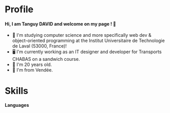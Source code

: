 # Profile
#### Hi, I am Tanguy DAVID and welcome on my page ! 👋

- 🏫 I'm studying computer science and more specifically web dev & object-oriented programming at the Institut Universitaire de Technologie de Laval (53000, France)!
- 🖥️ I'm currently working as an IT designer and developer for Transports CHABAS on a sandwich course.
- 🎂 I'm 20 years old.
- 📍 I'm from Vendée.

# Skills
#### Languages
<!--
**txngUI/txngUI** is a ✨ _special_ ✨ repository because its `README.md` (this file) appears on your GitHub profile.

Here are some ideas to get you started:


- 🌱 I’m currently learning ...
- 👯 I’m looking to collaborate on ...
- 🤔 I’m looking for help with ...
- 💬 Ask me about ...
- 📫 How to reach me: ...
- 😄 Pronouns: ...
- ⚡ Fun fact: ...
-->
